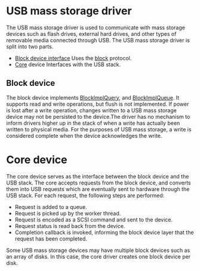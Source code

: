 <!--
    (C) Copyright 2019 The Fuchsia Authors. All rights reserved.
    Use of this source code is governed by a BSD-style license that can be
    found in the LICENSE file.
-->

# USB mass storage driver

The USB mass storage driver is used to communicate with mass storage devices
such as flash drives, external hard drives, and other types of removable media
connected through USB. The USB mass storage driver is split into two parts.

* [Block device interface](/src/devices/block/drivers/usb-mass-storage/block.cc)
Uses the [block](/sdk/banjo/ddk.protocol.block/block.banjo) protocol.
* [Core](/src/devices/block/drivers/usb-mass-storage/usb-mass-storage.cc) device
Interfaces with the USB stack.

## Block device

The block device implements
[BlockImplQuery](/sdk/banjo/ddk.protocol.block/block.banjo#95), and
[BlockImplQueue](/sdk/banjo/ddk.protocol.block/block.banjo#102). It
supports read and write operations, but flush is not implemented. If power is
lost after a write operation, changes written to a USB mass storage device may
not be persisted to the device.The driver has no mechanism to inform drivers
higher up in the stack of when a write has actually been written to physical
media. For the purposes of USB mass storage, a write is considered complete
when the device acknowledges the write.

# Core device

The core device serves as the interface between the block device and the USB
stack. The core accepts requests from the block device, and converts them into
USB requests which are eventually sent to hardware through the USB stack. For
each request, the following steps are performed:

*   Request is added to a queue.
*   Request is picked up by the worker thread.
*   Request is encoded as a SCSI command and sent to the device.
*   Request status is read back from the device.
*   Completion callback is invoked, informing the block device layer that the
    request has been completed.

Some USB mass storage devices may have multiple block devices such as an array
of disks. In this case, the core driver creates one block device per disk.

